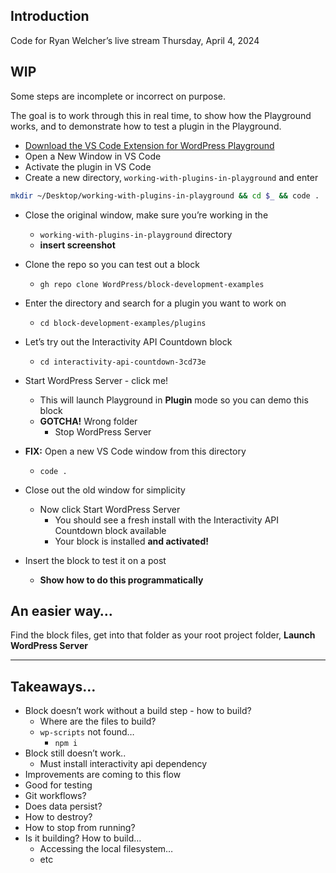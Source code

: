 ## Introduction
Code for Ryan Welcher’s live stream Thursday, April 4, 2024

## WIP
Some steps are incomplete or incorrect on purpose.

The goal is to work through this in real time, to show how the Playground works, and to demonstrate how to test a plugin in the Playground.

- [Download the VS Code Extension for WordPress Playground](https://marketplace.visualstudio.com/items?itemName=WordPressPlayground.wordpress-playground)
- Open a New Window in VS Code
- Activate the plugin in VS Code
- Create a new directory, `working-with-plugins-in-playground`  and enter

```bash
mkdir ~/Desktop/working-with-plugins-in-playground && cd $_ && code .
```

- Close the original window, make sure you’re working in the
    - `working-with-plugins-in-playground` directory
    - **insert screenshot**
    
    []()
    
- Clone the repo so you can test out a block
    - `gh repo clone WordPress/block-development-examples`
- Enter the directory and search for a plugin you want to work on
    - `cd block-development-examples/plugins`
- Let’s try out the Interactivity API Countdown block
    - `cd interactivity-api-countdown-3cd73e`
- Start WordPress Server - click me!
    - This will launch Playground in **Plugin** mode so you can demo this block
    - **GOTCHA!** Wrong folder
        - Stop WordPress Server
- **FIX:** Open a new VS Code window from this directory
    - `code .`
- Close out the old window for simplicity
    - Now click Start WordPress Server
        - You should see a fresh install with the Interactivity API Countdown block available
        - Your block is installed **and activated!**
- Insert the block to test it on a post
    - **Show how to do this programmatically**

## An easier way…

Find the block files, get into that folder as your root project folder, **Launch WordPress Server**

---

## Takeaways…

- Block doesn’t work without a build step - how to build?
    - Where are the files to build?
    - `wp-scripts` not found…
        - `npm i`
- Block still doesn’t work..
    - Must install interactivity api dependency
- Improvements are coming to this flow
- Good for testing
- Git workflows?
- Does data persist?
- How to destroy?
- How to stop from running?
- Is it building? How to build…
    - Accessing the local filesystem…
    - etc